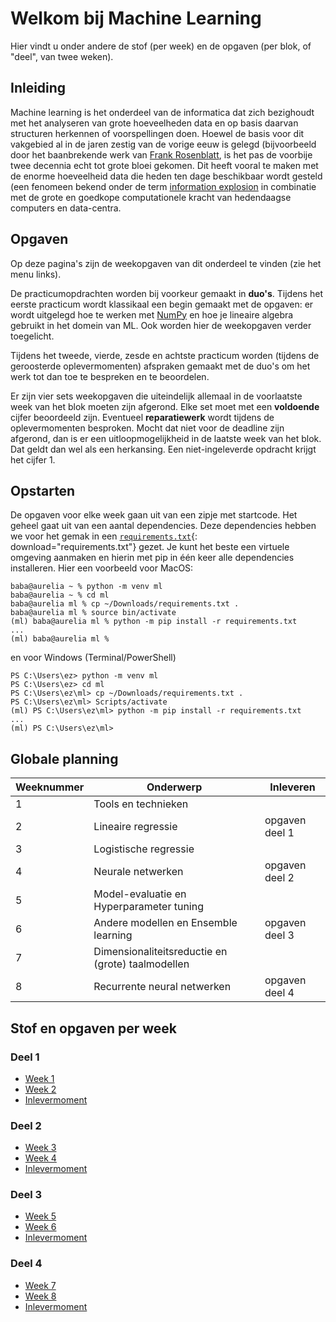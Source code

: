 # Welkom bij Machine Learning

Hier vindt u onder andere de stof (per week) en de opgaven (per blok, of "deel", van twee weken).

## Inleiding

Machine learning is het onderdeel van de informatica dat zich bezighoudt met het analyseren van grote hoeveelheden data en op basis daarvan structuren herkennen of voorspellingen doen. Hoewel de basis voor dit vakgebied al in de jaren zestig van de vorige eeuw is gelegd (bijvoorbeeld door het baanbrekende werk van [Frank Rosenblatt](https://en.wikipedia.org/wiki/Frank_Rosenblatt), is het pas de voorbije twee decennia echt tot grote bloei gekomen. Dit heeft vooral te maken met de enorme hoeveelheid data die heden ten dage beschikbaar wordt gesteld (een fenomeen bekend onder de term [information explosion](https://en.wikipedia.org/wiki/Information_explosion) in combinatie met de grote en goedkope computationele kracht van hedendaagse computers en data-centra.

## Opgaven

Op deze pagina's zijn de weekopgaven van dit onderdeel te vinden (zie het menu links).

De practicumopdrachten worden bij voorkeur gemaakt in **duo's**. Tijdens het eerste practicum wordt klassikaal een begin gemaakt met de opgaven: er wordt uitgelegd hoe te werken met [NumPy](http://www.numpy.org/) en hoe je lineaire algebra gebruikt in het domein van ML. Ook worden hier de weekopgaven verder toegelicht.

Tijdens het tweede, vierde, zesde en achtste practicum worden (tijdens de geroosterde oplevermomenten) afspraken gemaakt met de duo's om het werk tot dan toe te bespreken en te beoordelen.

Er zijn vier sets weekopgaven die uiteindelijk allemaal in de voorlaatste week van het blok moeten zijn afgerond. Elke set moet met een **voldoende** cijfer beoordeeld zijn. Eventueel **reparatiewerk** wordt tijdens de oplevermomenten besproken. Mocht dat niet voor de deadline zijn afgerond, dan is er een uitloopmogelijkheid in de laatste week van het blok. Dat geldt dan wel als een herkansing. Een niet-ingeleverde opdracht krijgt het cijfer 1.

## Opstarten

De opgaven voor elke week gaan uit van een zipje met startcode. Het geheel gaat uit van een aantal dependencies. Deze dependencies hebben we voor het gemak in een [`requirements.txt`](files/requirements.txt){: download="requirements.txt"} gezet. Je kunt het beste een virtuele omgeving aanmaken en hierin met pip in één keer alle dependencies installeren. Hier een voorbeeld voor MacOS:

```
baba@aurelia ~ % python -m venv ml
baba@aurelia ~ % cd ml 
baba@aurelia ml % cp ~/Downloads/requirements.txt .
baba@aurelia ml % source bin/activate
(ml) baba@aurelia ml % python -m pip install -r requirements.txt 
...
(ml) baba@aurelia ml % 
```

en voor Windows (Terminal/PowerShell)
```
PS C:\Users\ez> python -m venv ml
PS C:\Users\ez> cd ml
PS C:\Users\ez\ml> cp ~/Downloads/requirements.txt .
PS C:\Users\ez\ml> Scripts/activate
(ml) PS C:\Users\ez\ml> python -m pip install -r requirements.txt
...
(ml) PS C:\Users\ez\ml> 
```

## Globale planning

| Weeknummer | Onderwerp | Inleveren |
| ---------- | --------- | --------- |
| 1	| Tools en technieken | |	 
| 2	| Lineaire regressie | opgaven deel 1 |
| 3	| Logistische regressie | |
| 4	| Neurale netwerken | opgaven deel 2 |
| 5	| Model-evaluatie en Hyperparameter tuning | |
| 6	| Andere modellen en Ensemble learning | opgaven deel 3 |
| 7	| Dimensionaliteitsreductie en (grote) taalmodellen | |
| 8	| Recurrente neural netwerken | opgaven deel 4 |

## Stof en opgaven per week

### Deel 1

* [Week 1](deel1/week1.md)
* [Week 2](deel1/week2.md)
* [Inlevermoment](deel1/inleveren.md)

### Deel 2

* [Week 3](deel2/week3.md)
* [Week 4](deel2/week4.md)
* [Inlevermoment](deel2/inleveren.md)

### Deel 3

* [Week 5](deel3/week5.md)
* [Week 6](deel3/week6.md)
* [Inlevermoment](deel3/inleveren.md)

### Deel 4

* [Week 7](deel4/week7.md)
* [Week 8](deel4/week8.md)
* [Inlevermoment](deel4/inleveren.md)
